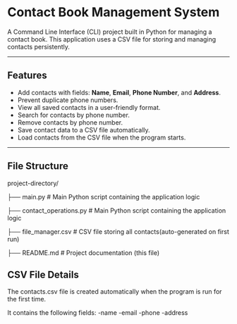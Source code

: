 # Contact Book Management System

A Command Line Interface (CLI) project built in Python for managing a contact book. This application uses a CSV file for storing and managing contacts persistently.

---

## **Features**
- Add contacts with fields: **Name**, **Email**, **Phone Number**, and **Address**.
- Prevent duplicate phone numbers.
- View all saved contacts in a user-friendly format.
- Search for contacts by phone number.
- Remove contacts by phone number.
- Save contact data to a CSV file automatically.
- Load contacts from the CSV file when the program starts.

---

## **File Structure**

project-directory/

├── main.py  # Main Python script containing the application logic

├── contact_operations.py  # Main Python script containing the application logic

├── file_manager.csv # CSV file storing all contacts(auto-generated on first run)

├──  README.md  # Project documentation (this file)


## **CSV File Details**

The contacts.csv file is created automatically when the program is run for the first time.

It contains the following fields:
-name
-email
-phone
-address